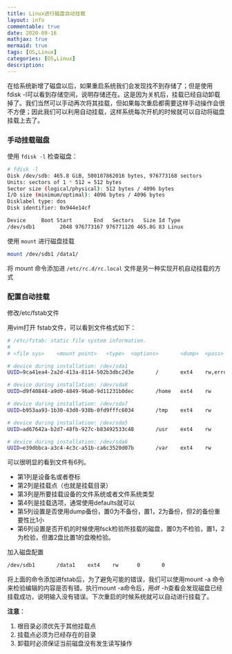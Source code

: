 ```yaml
---
title: Linux进行磁盘自动挂载
layout: info
commentable: true
date: 2020-09-16
mathjax: true
mermaid: true
tags: [OS,Linux]
categories: [OS,Linux]
description: 
---
```


在给系统新增了磁盘以后，如果重启系统我们会发现找不到存储了；但是使用fdisk -l可以看到存储空间，说明存储还在。这是因为关机后，挂载已经自动卸载掉了。我们当然可以手动再次将其挂载，但如果每次重启都需要这样手动操作会很不方便；因此我们可以利用自动挂载，这样系统每次开机的时候就可以自动将磁盘挂载上去了。

<!--more-->

### 手动挂载磁盘

使用 `fdisk -l` 检查磁盘：

```bash
# fdisk -l
Disk /dev/sdb: 465.8 GiB, 500107862016 bytes, 976773168 sectors
Units: sectors of 1 * 512 = 512 bytes
Sector size (logical/physical): 512 bytes / 4096 bytes
I/O size (minimum/optimal): 4096 bytes / 4096 bytes
Disklabel type: dos
Disk identifier: 0x944e14cf

Device     Boot Start       End   Sectors   Size Id Type
/dev/sdb1        2048 976773167 976771120 465.8G 83 Linux
```

使用 `mount` 进行磁盘挂载

```bash
mount /dev/sdb1 /data1/
```

将 mount 命令添加进 `/etc/rc.d/rc.local` 文件是另一种实现开机自动挂载的方式

### 配置自动挂载

修改/etc/fstab文件

用vim打开 fstab文件，可以看到文件格式如下：

```bash
# /etc/fstab: static file system information.
#
# <file sys>    <mount point>   <type>  <options>       <dump>  <pass>

# device during installation: /dev/sda1
UUID=9ca41ea4-2a2d-413a-8114-502b3dbc2d3e       /       ext4    rw,errors=remount-ro    0       1

# device during installation: /dev/sda8
UUID=d9f40848-a9d0-4849-96a0-9d11231b0dec       /home   ext4    rw      0       2

# device during installation: /dev/sda7
UUID=b953aa93-1b30-43d0-938b-0fd9fffc6034       /tmp    ext4    rw      0       2

# device during installation: /dev/sda5
UUID=ad67642a-b2d7-48fb-927c-b83492533c48       /usr    ext4    rw      0       2

# device during installation: /dev/sda6
UUID=e39dbbca-a3c4-4c3c-a51b-ca6c3520d07b       /var    ext4    rw      0       2
```

可以很明显的看到文件有6列。

- 第1列是设备名或者卷标
- 第2列是挂载点（也就是挂载目录）
- 第3列是所要挂载设备的文件系统或者文件系统类型
- 第4列是挂载选项，通常使用defaults就可以
- 第5列设置是否使用dump备份，置0为不备份，置1，2为备份，但2的备份重要性比1小
- 第6列设置是否开机的时候使用fsck检验所挂载的磁盘，置0为不检验，置1，2为检验，但置2盘比置1的盘晚检验。

加入磁盘配置

```bash
/dev/sdb1       /data1    ext4    rw      0       0
```

将上面的命令添加进fstab后，为了避免可能的错误，我们可以使用mount -a 命令来检验编辑的内容是否有错。执行mount -a命令后，用df -h查看会发现磁盘已经挂载成功，说明输入没有错误。下次重启的时候系统就可以自动进行挂载了。

**注意**：

1. 根目录必须优先于其他挂载点
2. 挂载点必须为已经存在的目录
3. 卸载时必须保证当前磁盘没有发生读写操作

##### 